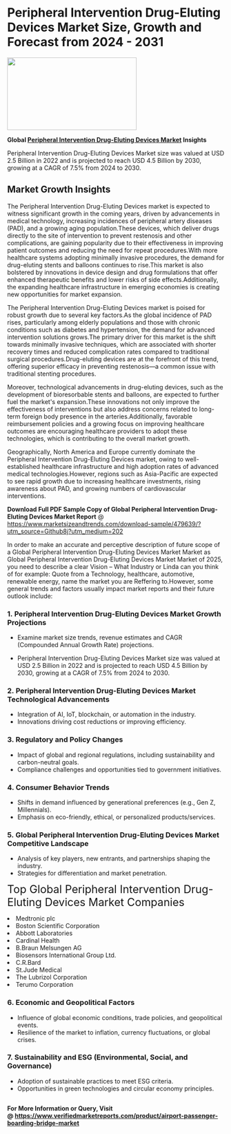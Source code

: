 <H1>Peripheral Intervention Drug-Eluting Devices Market Size, Growth and Forecast from 2024 - 2031</H1><img class="aligncenter size-medium wp-image-584254" src="https://thirdeyenews.in/wp-content/uploads/2024/09/Global-Market-Research-300x168.jpeg" alt="" width="300" height="168" /><p><strong>Global&nbsp;<a href="https://www.marketsizeandtrends.com/download-sample/479639/?utm_source=Github8j?utm_medium=202">Peripheral Intervention Drug-Eluting Devices Market</a> Insights</strong></p><p>Peripheral Intervention Drug-Eluting Devices Market size was valued at USD 2.5 Billion in 2022 and is projected to reach USD 4.5 Billion by 2030, growing at a CAGR of 7.5% from 2024 to 2030.</p><p><h2>Market Growth Insights</h2> <p>The Peripheral Intervention Drug-Eluting Devices market is expected to witness significant growth in the coming years, driven by advancements in medical technology, increasing incidences of peripheral artery diseases (PAD), and a growing aging population.These devices, which deliver drugs directly to the site of intervention to prevent restenosis and other complications, are gaining popularity due to their effectiveness in improving patient outcomes and reducing the need for repeat procedures.With more healthcare systems adopting minimally invasive procedures, the demand for drug-eluting stents and balloons continues to rise.This market is also bolstered by innovations in device design and drug formulations that offer enhanced therapeutic benefits and lower risks of side effects.Additionally, the expanding healthcare infrastructure in emerging economies is creating new opportunities for market expansion.</p> <p>The Peripheral Intervention Drug-Eluting Devices market is poised for robust growth due to several key factors.As the global incidence of PAD rises, particularly among elderly populations and those with chronic conditions such as diabetes and hypertension, the demand for advanced intervention solutions grows.The primary driver for this market is the shift towards minimally invasive techniques, which are associated with shorter recovery times and reduced complication rates compared to traditional surgical procedures.Drug-eluting devices are at the forefront of this trend, offering superior efficacy in preventing restenosis—a common issue with traditional stenting procedures.</p> <p>Moreover, technological advancements in drug-eluting devices, such as the development of bioresorbable stents and balloons, are expected to further fuel the market's expansion.These innovations not only improve the effectiveness of interventions but also address concerns related to long-term foreign body presence in the arteries.Additionally, favorable reimbursement policies and a growing focus on improving healthcare outcomes are encouraging healthcare providers to adopt these technologies, which is contributing to the overall market growth.</p> <p>Geographically, North America and Europe currently dominate the Peripheral Intervention Drug-Eluting Devices market, owing to well-established healthcare infrastructure and high adoption rates of advanced medical technologies.However, regions such as Asia-Pacific are expected to see rapid growth due to increasing healthcare investments, rising awareness about PAD, and growing numbers of cardiovascular interventions.</p> <p><span class=""><strong>Download Full PDF Sample Copy of Global Peripheral Intervention Drug-Eluting Devices Market Report</strong> @ <a href="https://www.marketsizeandtrends.com/download-sample/479639/?utm_source=Github8j?utm_medium=202" target="_blank">https://www.marketsizeandtrends.com/download-sample/479639/?utm_source=Github8j?utm_medium=202</a></span></p><p>In order to make an accurate and perceptive description of future scope of a Global&nbsp;Peripheral Intervention Drug-Eluting Devices Market Market as Global&nbsp;Peripheral Intervention Drug-Eluting Devices Market Market of 2025, you need to describe a clear Vision &ndash; What Industry or Linda can you think of for example: Quote from a Technology, healthcare, automotive, renewable energy, name the market you are Reffering to.However, some general trends and factors usually impact market reports and their future outlook include:</p><h3>1.&nbsp;<strong>Peripheral Intervention Drug-Eluting Devices Market Growth Projections</strong></h3><ul><li>Examine market size trends, revenue estimates and CAGR (Compounded Annual Growth Rate) projections.</li><li><p>Peripheral Intervention Drug-Eluting Devices Market size was valued at USD 2.5 Billion in 2022 and is projected to reach USD 4.5 Billion by 2030, growing at a CAGR of 7.5% from 2024 to 2030.</p></li></ul><h3>2.&nbsp;<strong>Peripheral Intervention Drug-Eluting Devices Market Technological Advancements</strong></h3><ul><li>Integration of AI, IoT, blockchain, or automation in the industry.</li><li>Innovations driving cost reductions or improving efficiency.</li></ul><h3>3.&nbsp;<strong>Regulatory and Policy Changes</strong></h3><ul><li>Impact of global and regional regulations, including sustainability and carbon-neutral goals.</li><li>Compliance challenges and opportunities tied to government initiatives.</li></ul><h3>4.&nbsp;<strong>Consumer Behavior Trends</strong></h3><ul><li>Shifts in demand influenced by generational preferences (e.g., Gen Z, Millennials).</li><li>Emphasis on eco-friendly, ethical, or personalized products/services.</li></ul><h3>5.&nbsp;<strong>Global Peripheral Intervention Drug-Eluting Devices Market Competitive Landscape</strong></h3><ul><li>Analysis of key players, new entrants, and partnerships shaping the industry.</li><li>Strategies for differentiation and market penetration.</li></ul><p data-pm-slice="1 1 []"><span style="color: inherit; font-family: inherit; font-size: 25px;">Top Global Peripheral Intervention Drug-Eluting Devices Market Companies</span></p><div class="" data-test-id=""><p><li>Medtronic plc</li><li> Boston Scientific Corporation</li><li> Abbott Laboratories</li><li> Cardinal Health</li><li> B.Braun Melsungen AG</li><li> Biosensors International Group Ltd.</li><li> C.R.Bard</li><li> St.Jude Medical</li><li> The Lubrizol Corporation</li><li> Terumo Corporation</li></p></div><h3>6.&nbsp;<strong>Economic and Geopolitical Factors</strong></h3><ul><li>Influence of global economic conditions, trade policies, and geopolitical events.</li><li>Resilience of the market to inflation, currency fluctuations, or global crises.</li></ul><h3>7.&nbsp;<strong>Sustainability and ESG (Environmental, Social, and Governance)</strong></h3><ul><li>Adoption of sustainable practices to meet ESG criteria.</li><li>Opportunities in green technologies and circular economy principles.</li></ul><h2><strong style="font-size: 14px;">For More Information or Query, Visit @&nbsp;</strong><a style="background-color: #ffffff; font-size: 14px;" href="https://www.marketsizeandtrends.com/report/peripheral-intervention-drug-eluting-devices-market/" target="_blank">https://www.verifiedmarketreports.com/product/airport-passenger-boarding-bridge-market</a></h2>